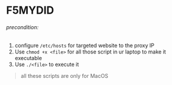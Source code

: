 # F5MYDID

###### precondition:
1. configure `/etc/hosts` for targeted website to the proxy IP
2. Use `chmod +x <file>` for all those script in ur laptop to make it executable
3. Use `./<file>` to execute it
  
> all these scripts are only for MacOS
